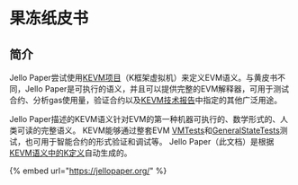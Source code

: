 # 果冻纸皮书

## 简介

Jello Paper尝试使用[KEVM项目](https://github.com/kframework/evm-semantics)（K框架虚拟机）来定义EVM语义。与黄皮书不同，Jello Paper是可执行的语义，并且可以提供完整的EVM解释器，可用于测试合约、分析gas使用量，验证合约以及[KEVM技术报告](https://www.ideals.illinois.edu/handle/2142/97207)中指定的其他广泛用途。

Jello Paper描述的KEVM语义针对EVM的第一种机器可执行的、数学形式的、人类可读的完整语义。 KEVM能够通过整套EVM [VMTests](https://github.com/ethereum/tests/tree/develop/VMTests)和[GeneralStateTests](https://github.com/ethereum/tests/tree/develop/GeneralStateTests)测试，也可用于智能合约的形式验证和调试等。 Jello Paper（此文档）是根据[KEVM语义中的K定义](https://github.com/kframework/evm-semantics)自动生成的。

{% embed url="https://jellopaper.org/" %}



